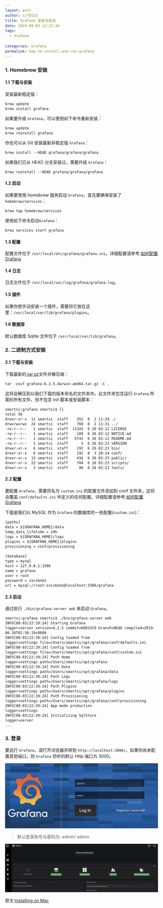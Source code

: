 ```yaml
---
layout: post
author: sjf0115
title: Grafana 安装与启动
date: 2019-08-03 12:22:34
tags:
  - Grafana

categories: Grafana
permalink: how-to-install-and-run-grafana
---
```


### 1. Homebrew 安装

#### 1.1 下载与安装

安装最新稳定版：
```
brew update
brew install grafana
```
如果要升级 `Grafana`，可以使用如下命令重新安装：
```
brew update
brew reinstall grafana
```
你也可以从 Git 安装最新非稳定版 `Grafana`：
```
brew install --HEAD grafana/grafana/grafana
```
如果我们已从 HEAD 分支安装过，需要升级 `Grafana`：
```
brew reinstall --HEAD grafana/grafana/grafana
```
#### 1.2 启动

如果要使用 homebrew 服务启动 `Grafana`，首先要确保安装了 `homebrew/services`：
```
brew tap homebrew/services
```
使用如下命令启动`Grafana`：
```
brew services start grafana
```

#### 1.3 配置

配置文件位于 `/usr/local/etc/grafana/grafana.ini`。详细配置请参考:[如何配置Grafana](http://smartsi.club/how-to-configiure-grafana.html)

#### 1.4 日志

日志文件位于 `/usr/local/var/log/grafana/grafana.log`。

#### 1.5 插件

如果你想手动安装一个插件，需要将它放在这里：`/usr/local/var/lib/grafana/plugins`。

#### 1.6 数据库

默认数据库 Sqlite 文件位于 `/usr/local/var/lib/grafana`。

### 2. 二进制方式安装

#### 2.1 下载与安装

下载最新的[.tar.gz](https://grafana.com/get)文件并解压缩：
```
tar -zxvf grafana-6.2.5.darwin-amd64.tar.gz -C .
```
这将会解压到以我们下载的版本命名的文件夹中。此文件夹包含运行 `Grafana` 所需的所有文件，但不包含 init 脚本或安装脚本：
```
smartsi:grafana smartsi$ ll
total 56
drwxr-xr-x  11 smartsi  staff    352  8  2 11:29 ./
drwxrwxrwx  24 smartsi  staff    768  8  2 11:31 ../
-rw-r--r--   1 smartsi  staff  11343  6 26 02:12 LICENSE
-rw-r--r--   1 smartsi  staff    108  6 26 02:12 NOTICE.md
-rw-r--r--   1 smartsi  staff   5743  6 26 02:12 README.md
-rw-r--r--   1 smartsi  staff      5  6 26 02:23 VERSION
drwxr-xr-x   6 smartsi  staff    192  6 26 02:23 bin/
drwxr-xr-x   6 smartsi  staff    192  8  3 20:14 conf/
drwxr-xr-x  13 smartsi  staff    416  6 26 02:23 public/
drwxr-xr-x  22 smartsi  staff    704  6 26 02:23 scripts/
drwxr-xr-x   3 smartsi  staff     96  6 26 02:23 tools/
```
#### 2.2 配置

要配置 `Grafana`，需要将名为 `custom.ini` 的配置文件添加到 conf 文件夹，这将会覆盖 `conf/defaults.ini` 中定义的任何配置。详细配置请参考:[如何配置Grafana](http://smartsi.club/how-to-configiure-grafana.html)

下面是我们以 MySQL 作为 `Grafana` 的数据库的一些配置(`custom.ini`)：
```
[paths]
data = ${GRAFANA_HOME}/data
temp_data_lifetime = 24h
logs = ${GRAFANA_HOME}/logs
plugins = ${GRAFANA_HOME}/plugins
provisioning = conf/provisioning

[database]
type = mysql
host = 127.0.0.1:3306
name = grafana
user = root
password = zxcvbnm1
url = mysql://root:zxcvbnm1@localhost:3306/grafana
```

#### 2.3 启动

通过执行 `./bin/grafana-server web` 来启动 `Grafana`。
```
smartsi:grafana smartsi$ ./bin/grafana-server web
INFO[08-03|22:39:24] Starting Grafana                         logger=server version=6.2.5 commit=6082d19 branch=HEAD compiled=2019-06-26T01:56:19+0800
INFO[08-03|22:39:24] Config loaded from                       logger=settings file=/Users/smartsi/opt/grafana/conf/defaults.ini
INFO[08-03|22:39:24] Config loaded from                       logger=settings file=/Users/smartsi/opt/grafana/conf/custom.ini
INFO[08-03|22:39:24] Path Home                                logger=settings path=/Users/smartsi/opt/grafana
INFO[08-03|22:39:24] Path Data                                logger=settings path=/Users/smartsi/opt/grafana/data
INFO[08-03|22:39:24] Path Logs                                logger=settings path=/Users/smartsi/opt/grafana/logs
INFO[08-03|22:39:24] Path Plugins                             logger=settings path=/Users/smartsi/opt/grafana/plugins
INFO[08-03|22:39:24] Path Provisioning                        logger=settings path=/Users/smartsi/opt/grafana/conf/provisioning
INFO[08-03|22:39:24] App mode production                      logger=settings
INFO[08-03|22:39:24] Initializing SqlStore                    logger=server
...
```

### 3. 登录

要运行 `Grafana`，请打开浏览器并转到 `http://localhost:3000/`。如果你尚未配置其他端口，则 `Grafana` 侦听的默认 Http 端口为 3000。

![](https://github.com/sjf0115/ImageBucket/blob/main/Grafana/how-to-install-and-run-grafana-1.png?raw=true)

> 默认登录账号与密码为: admin/ admin

![](https://github.com/sjf0115/ImageBucket/blob/main/Grafana/how-to-install-and-run-grafana-2.png?raw=true)

原文:[Installing on Mac](https://grafana.com/docs/installation/mac/)
